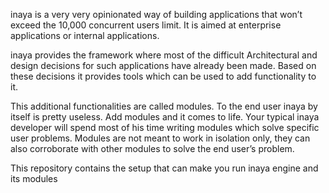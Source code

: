 inaya is a very very opinionated way of building applications that won’t exceed the 10,000 concurrent users limit. It is aimed at enterprise applications or internal applications.

inaya provides the framework where most of the difficult Architectural and design decisions for such applications have already been made. Based on these decisions it provides tools which can be used to add functionality to it. 

This additional functionalities are called modules. To the end user inaya by itself is pretty useless. Add modules and it comes to life. Your typical inaya developer will spend most of his time writing modules which solve specific user problems. Modules are not meant to work in isolation only, they can also corroborate with other modules to solve the end user’s problem.

This repository contains the setup that can make you run inaya engine and its modules